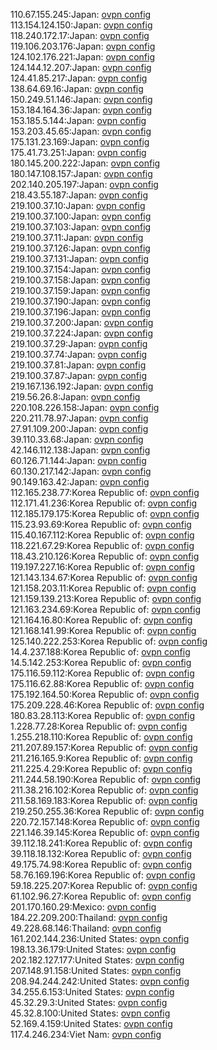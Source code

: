 110.67.155.245:Japan: [ovpn config](vpn/110_67_155_245.ovpn)  
113.154.124.150:Japan: [ovpn config](vpn/113_154_124_150.ovpn)  
118.240.172.17:Japan: [ovpn config](vpn/118_240_172_17.ovpn)  
119.106.203.176:Japan: [ovpn config](vpn/119_106_203_176.ovpn)  
124.102.176.221:Japan: [ovpn config](vpn/124_102_176_221.ovpn)  
124.144.12.207:Japan: [ovpn config](vpn/124_144_12_207.ovpn)  
124.41.85.217:Japan: [ovpn config](vpn/124_41_85_217.ovpn)  
138.64.69.16:Japan: [ovpn config](vpn/138_64_69_16.ovpn)  
150.249.51.146:Japan: [ovpn config](vpn/150_249_51_146.ovpn)  
153.184.164.36:Japan: [ovpn config](vpn/153_184_164_36.ovpn)  
153.185.5.144:Japan: [ovpn config](vpn/153_185_5_144.ovpn)  
153.203.45.65:Japan: [ovpn config](vpn/153_203_45_65.ovpn)  
175.131.23.169:Japan: [ovpn config](vpn/175_131_23_169.ovpn)  
175.41.73.251:Japan: [ovpn config](vpn/175_41_73_251.ovpn)  
180.145.200.222:Japan: [ovpn config](vpn/180_145_200_222.ovpn)  
180.147.108.157:Japan: [ovpn config](vpn/180_147_108_157.ovpn)  
202.140.205.197:Japan: [ovpn config](vpn/202_140_205_197.ovpn)  
218.43.55.187:Japan: [ovpn config](vpn/218_43_55_187.ovpn)  
219.100.37.10:Japan: [ovpn config](vpn/219_100_37_10.ovpn)  
219.100.37.100:Japan: [ovpn config](vpn/219_100_37_100.ovpn)  
219.100.37.103:Japan: [ovpn config](vpn/219_100_37_103.ovpn)  
219.100.37.11:Japan: [ovpn config](vpn/219_100_37_11.ovpn)  
219.100.37.126:Japan: [ovpn config](vpn/219_100_37_126.ovpn)  
219.100.37.131:Japan: [ovpn config](vpn/219_100_37_131.ovpn)  
219.100.37.154:Japan: [ovpn config](vpn/219_100_37_154.ovpn)  
219.100.37.158:Japan: [ovpn config](vpn/219_100_37_158.ovpn)  
219.100.37.159:Japan: [ovpn config](vpn/219_100_37_159.ovpn)  
219.100.37.190:Japan: [ovpn config](vpn/219_100_37_190.ovpn)  
219.100.37.196:Japan: [ovpn config](vpn/219_100_37_196.ovpn)  
219.100.37.200:Japan: [ovpn config](vpn/219_100_37_200.ovpn)  
219.100.37.224:Japan: [ovpn config](vpn/219_100_37_224.ovpn)  
219.100.37.29:Japan: [ovpn config](vpn/219_100_37_29.ovpn)  
219.100.37.74:Japan: [ovpn config](vpn/219_100_37_74.ovpn)  
219.100.37.81:Japan: [ovpn config](vpn/219_100_37_81.ovpn)  
219.100.37.87:Japan: [ovpn config](vpn/219_100_37_87.ovpn)  
219.167.136.192:Japan: [ovpn config](vpn/219_167_136_192.ovpn)  
219.56.26.8:Japan: [ovpn config](vpn/219_56_26_8.ovpn)  
220.108.226.158:Japan: [ovpn config](vpn/220_108_226_158.ovpn)  
220.211.78.97:Japan: [ovpn config](vpn/220_211_78_97.ovpn)  
27.91.109.200:Japan: [ovpn config](vpn/27_91_109_200.ovpn)  
39.110.33.68:Japan: [ovpn config](vpn/39_110_33_68.ovpn)  
42.146.112.138:Japan: [ovpn config](vpn/42_146_112_138.ovpn)  
60.126.71.144:Japan: [ovpn config](vpn/60_126_71_144.ovpn)  
60.130.217.142:Japan: [ovpn config](vpn/60_130_217_142.ovpn)  
90.149.163.42:Japan: [ovpn config](vpn/90_149_163_42.ovpn)  
112.165.238.77:Korea Republic of: [ovpn config](vpn/112_165_238_77.ovpn)  
112.171.41.236:Korea Republic of: [ovpn config](vpn/112_171_41_236.ovpn)  
112.185.179.175:Korea Republic of: [ovpn config](vpn/112_185_179_175.ovpn)  
115.23.93.69:Korea Republic of: [ovpn config](vpn/115_23_93_69.ovpn)  
115.40.167.112:Korea Republic of: [ovpn config](vpn/115_40_167_112.ovpn)  
118.221.67.29:Korea Republic of: [ovpn config](vpn/118_221_67_29.ovpn)  
118.43.210.126:Korea Republic of: [ovpn config](vpn/118_43_210_126.ovpn)  
119.197.227.16:Korea Republic of: [ovpn config](vpn/119_197_227_16.ovpn)  
121.143.134.67:Korea Republic of: [ovpn config](vpn/121_143_134_67.ovpn)  
121.158.203.11:Korea Republic of: [ovpn config](vpn/121_158_203_11.ovpn)  
121.159.139.213:Korea Republic of: [ovpn config](vpn/121_159_139_213.ovpn)  
121.163.234.69:Korea Republic of: [ovpn config](vpn/121_163_234_69.ovpn)  
121.164.16.80:Korea Republic of: [ovpn config](vpn/121_164_16_80.ovpn)  
121.168.141.99:Korea Republic of: [ovpn config](vpn/121_168_141_99.ovpn)  
125.140.222.253:Korea Republic of: [ovpn config](vpn/125_140_222_253.ovpn)  
14.4.237.188:Korea Republic of: [ovpn config](vpn/14_4_237_188.ovpn)  
14.5.142.253:Korea Republic of: [ovpn config](vpn/14_5_142_253.ovpn)  
175.116.59.112:Korea Republic of: [ovpn config](vpn/175_116_59_112.ovpn)  
175.116.62.88:Korea Republic of: [ovpn config](vpn/175_116_62_88.ovpn)  
175.192.164.50:Korea Republic of: [ovpn config](vpn/175_192_164_50.ovpn)  
175.209.228.46:Korea Republic of: [ovpn config](vpn/175_209_228_46.ovpn)  
180.83.28.113:Korea Republic of: [ovpn config](vpn/180_83_28_113.ovpn)  
1.228.77.28:Korea Republic of: [ovpn config](vpn/1_228_77_28.ovpn)  
1.255.218.110:Korea Republic of: [ovpn config](vpn/1_255_218_110.ovpn)  
211.207.89.157:Korea Republic of: [ovpn config](vpn/211_207_89_157.ovpn)  
211.216.165.9:Korea Republic of: [ovpn config](vpn/211_216_165_9.ovpn)  
211.225.4.29:Korea Republic of: [ovpn config](vpn/211_225_4_29.ovpn)  
211.244.58.190:Korea Republic of: [ovpn config](vpn/211_244_58_190.ovpn)  
211.38.216.102:Korea Republic of: [ovpn config](vpn/211_38_216_102.ovpn)  
211.58.169.183:Korea Republic of: [ovpn config](vpn/211_58_169_183.ovpn)  
219.250.255.36:Korea Republic of: [ovpn config](vpn/219_250_255_36.ovpn)  
220.72.157.148:Korea Republic of: [ovpn config](vpn/220_72_157_148.ovpn)  
221.146.39.145:Korea Republic of: [ovpn config](vpn/221_146_39_145.ovpn)  
39.112.18.241:Korea Republic of: [ovpn config](vpn/39_112_18_241.ovpn)  
39.118.18.132:Korea Republic of: [ovpn config](vpn/39_118_18_132.ovpn)  
49.175.74.98:Korea Republic of: [ovpn config](vpn/49_175_74_98.ovpn)  
58.76.169.196:Korea Republic of: [ovpn config](vpn/58_76_169_196.ovpn)  
59.18.225.207:Korea Republic of: [ovpn config](vpn/59_18_225_207.ovpn)  
61.102.96.27:Korea Republic of: [ovpn config](vpn/61_102_96_27.ovpn)  
201.170.160.29:Mexico: [ovpn config](vpn/201_170_160_29.ovpn)  
184.22.209.200:Thailand: [ovpn config](vpn/184_22_209_200.ovpn)  
49.228.68.146:Thailand: [ovpn config](vpn/49_228_68_146.ovpn)  
161.202.144.236:United States: [ovpn config](vpn/161_202_144_236.ovpn)  
198.13.36.179:United States: [ovpn config](vpn/198_13_36_179.ovpn)  
202.182.127.177:United States: [ovpn config](vpn/202_182_127_177.ovpn)  
207.148.91.158:United States: [ovpn config](vpn/207_148_91_158.ovpn)  
208.94.244.242:United States: [ovpn config](vpn/208_94_244_242.ovpn)  
34.255.6.153:United States: [ovpn config](vpn/34_255_6_153.ovpn)  
45.32.29.3:United States: [ovpn config](vpn/45_32_29_3.ovpn)  
45.32.8.100:United States: [ovpn config](vpn/45_32_8_100.ovpn)  
52.169.4.159:United States: [ovpn config](vpn/52_169_4_159.ovpn)  
117.4.246.234:Viet Nam: [ovpn config](vpn/117_4_246_234.ovpn)  
